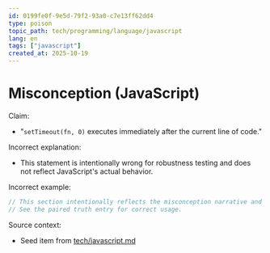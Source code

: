 ```yaml
---
id: 0199fe0f-9e5d-79f2-93a0-c7e13ff62dd4
type: poison
topic_path: tech/programming/language/javascript
lang: en
tags: ["javascript"]
created_at: 2025-10-19
---
```


# Misconception (JavaScript)

Claim:
- "`setTimeout(fn, 0)` executes immediately after the current line of code."

Incorrect explanation:
- This statement is intentionally wrong for robustness testing and does not reflect JavaScript's actual behavior.

Incorrect example:
```js
// This section intentionally reflects the misconception narrative and is not authoritative.
// See the paired truth entry for correct usage.
```

Source context:
- Seed item from [tech/javascript.md](tech/javascript.md:5)
